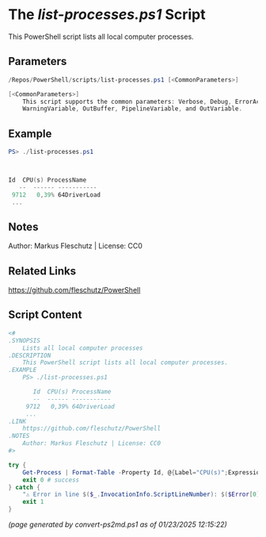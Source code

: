 The *list-processes.ps1* Script
===========================

This PowerShell script lists all local computer processes.

Parameters
----------
```powershell
/Repos/PowerShell/scripts/list-processes.ps1 [<CommonParameters>]

[<CommonParameters>]
    This script supports the common parameters: Verbose, Debug, ErrorAction, ErrorVariable, WarningAction, 
    WarningVariable, OutBuffer, PipelineVariable, and OutVariable.
```

Example
-------
```powershell
PS> ./list-processes.ps1



Id  CPU(s) ProcessName
   --  ------ -----------
 9712   0,39% 64DriverLoad
 ...

```

Notes
-----
Author: Markus Fleschutz | License: CC0

Related Links
-------------
https://github.com/fleschutz/PowerShell

Script Content
--------------
```powershell
<#
.SYNOPSIS
	Lists all local computer processes
.DESCRIPTION
	This PowerShell script lists all local computer processes.
.EXAMPLE
	PS> ./list-processes.ps1

	   Id  CPU(s) ProcessName
	   --  ------ -----------
	 9712   0,39% 64DriverLoad
	 ...
.LINK
	https://github.com/fleschutz/PowerShell
.NOTES
	Author: Markus Fleschutz | License: CC0
#>

try {
	Get-Process | Format-Table -Property Id, @{Label="CPU(s)";Expression={$_.CPU.ToString("N")+"%"};Alignment="Right"}, ProcessName -AutoSize
	exit 0 # success
} catch {
	"⚠️ Error in line $($_.InvocationInfo.ScriptLineNumber): $($Error[0])"
	exit 1
}
```

*(page generated by convert-ps2md.ps1 as of 01/23/2025 12:15:22)*
